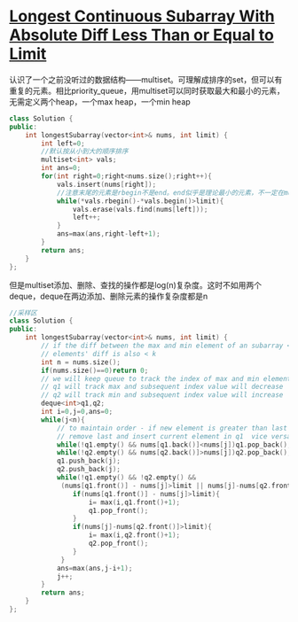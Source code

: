 # [Longest Continuous Subarray With Absolute Diff Less Than or Equal to Limit](https://leetcode.com/problems/longest-continuous-subarray-with-absolute-diff-less-than-or-equal-to-limit)

认识了一个之前没听过的数据结构——multiset。可理解成排序的set，但可以有重复的元素。相比priority_queue，用multiset可以同时获取最大和最小的元素，无需定义两个heap，一个max heap，一个min heap
```c++
class Solution {
public:
    int longestSubarray(vector<int>& nums, int limit) {
        int left=0;
        //默认按从小到大的顺序排序
        multiset<int> vals;
        int ans=0;
        for(int right=0;right<nums.size();right++){
            vals.insert(nums[right]);
            //注意末尾的元素是rbegin不是end。end似乎是理论最小的元素，不一定在multiset里（比如我明明只往里面放了个4，end出来的结果是1）
            while(*vals.rbegin()-*vals.begin()>limit){
                vals.erase(vals.find(nums[left]));
                left++;
            }
            ans=max(ans,right-left+1);
        }
        return ans;
    }
};
```
但是multiset添加、删除、查找的操作都是log(n)复杂度。这时不如用两个deque，deque在两边添加、删除元素的操作复杂度都是n
```c++
//采样区
class Solution {
public:
    int longestSubarray(vector<int>& nums, int limit) {
        // if the diff between the max and min element of an subarray < k then all other 
        // elements' diff is also < k
        int n = nums.size();
        if(nums.size()==0)return 0;
        // we will keep queue to track the index of max and min element in current window 
        // q1 will track max and subsequent index value will decrease 
        // q2 will track min and subsequent index value will increase 
        deque<int>q1,q2;   
        int i=0,j=0,ans=0;
        while(j<n){
            // to maintain order - if new element is greater than last element 
            // remove last and insert current element in q1  vice versa for q2
            while(!q1.empty() && nums[q1.back()]<nums[j])q1.pop_back();
            while(!q2.empty() && nums[q2.back()]>nums[j])q2.pop_back();
            q1.push_back(j);
            q2.push_back(j);
            while(!q1.empty() && !q2.empty() &&
             (nums[q1.front()] - nums[j]>limit || nums[j]-nums[q2.front()]>limit)){
                if(nums[q1.front()] - nums[j]>limit){
                    i= max(i,q1.front()+1);
                    q1.pop_front();
                }
                if(nums[j]-nums[q2.front()]>limit){
                    i= max(i,q2.front()+1);
                    q2.pop_front();
                }
             }
            ans=max(ans,j-i+1);
            j++;
        }
        return ans;
    }
};
```